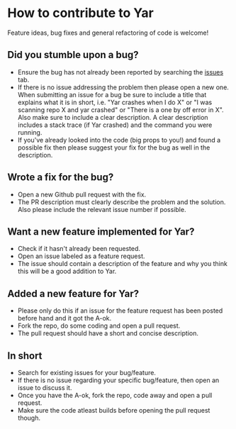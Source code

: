 # How to contribute to Yar
Feature ideas, bug fixes and general refactoring of code is welcome!

## Did you stumble upon a bug?
+ Ensure the bug has not already been reported by searching the [issues](https://github.com/cqr-cryeye-forks/yar/issues) tab.
+ If there is no issue addressing the problem then please open a new one. When submitting an issue for a bug be sure to include 
a title that explains what it is in short, i.e. "Yar crashes when I do X" or "I was scanning repo X and yar crashed" or "There is a one by off error in X". Also make sure to
include a clear description. A clear description includes a stack trace (if Yar crashed) and the command you were running.
+ If you've already looked into the code (big props to you!) and found a possible fix then please suggest your fix for the bug
as well in the description.

## Wrote a fix for the bug?
+ Open a new Github pull request with the fix.
+ The PR description must clearly describe the problem and the solution. Also please include the relevant issue number if possible.

## Want a new feature implemented for Yar?
+ Check if it hasn't already been requested.
+ Open an issue labeled as a feature request. 
+ The issue should contain a description of the feature and why you think this will be a good addition to Yar.

## Added a new feature for Yar?
+ Please only do this if an issue for the feature request has been posted before hand and it got the A-ok.
+ Fork the repo, do some coding and open a pull request.
+ The pull request should have a short and concise description.

## In short
+ Search for existing issues for your bug/feature.
+ If there is no issue regarding your specific bug/feature, then open an issue to discuss it.
+ Once you have the A-ok, fork the repo, code away and open a pull request.
+ Make sure the code atleast builds before opening the pull request though.
